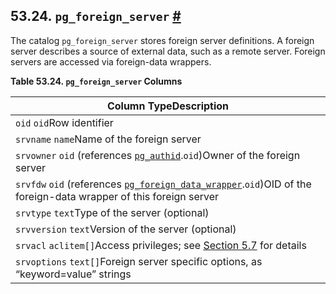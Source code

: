 ## 53.24. `pg_foreign_server` [#](#CATALOG-PG-FOREIGN-SERVER)

The catalog `pg_foreign_server` stores foreign server definitions. A foreign server describes a source of external data, such as a remote server. Foreign servers are accessed via foreign-data wrappers.

**Table 53.24. `pg_foreign_server` Columns**

| Column TypeDescription                                                                                                                                                                     |
| ------------------------------------------------------------------------------------------------------------------------------------------------------------------------------------------ |
| `oid` `oid`Row identifier                                                                                                                                                                  |
| `srvname` `name`Name of the foreign server                                                                                                                                                 |
| `srvowner` `oid` (references [`pg_authid`](catalog-pg-authid "53.8. pg_authid").`oid`)Owner of the foreign server                                                                     |
| `srvfdw` `oid` (references [`pg_foreign_data_wrapper`](catalog-pg-foreign-data-wrapper "53.23. pg_foreign_data_wrapper").`oid`)OID of the foreign-data wrapper of this foreign server |
| `srvtype` `text`Type of the server (optional)                                                                                                                                              |
| `srvversion` `text`Version of the server (optional)                                                                                                                                        |
| `srvacl` `aclitem[]`Access privileges; see [Section 5.7](ddl-priv "5.7. Privileges") for details                                                                                      |
| `srvoptions` `text[]`Foreign server specific options, as “keyword=value” strings                                                                                                           |